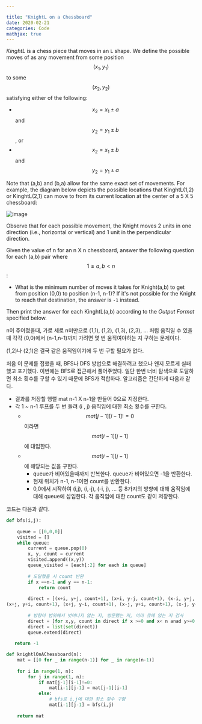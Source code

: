 ```yaml
---

title: "KnightL on a Chessboard"
date: 2020-02-21
categories: Code
mathjax: true
---
```


*KinghtL* is a chess piece that moves in an `L` shape. We define the possible moves of as any movement from some position $$(x_1, y_1)$$ to some $$ (x_2, y_2) $$ satisfying either of the following:

-  $$x_2 = x_1 \pm a$$ and $$ y_2 = y_1 \pm b $$, or
-  $$ x_2 = x_1 \pm b $$ and $$y_2 = y_1 \pm a $$

Note that (a,b) and (b,a) allow for the same exact set of movements. For example, the diagram below depicts the possible locations that KinghtL(1,2) or KinghtL(2,1) can move to from its current location at the center of a 5 X 5 chessboard:

![image](https://s3.amazonaws.com/hr-assets/0/1486410238-98ef4547f1-knightl-example-ps.png)

Observe that for each possible movement, the Knight moves 2 units in one direction (i.e., horizontal or vertical) and 1 unit in the perpendicular direction.

Given the value of n for an n X n chessboard, answer the following question for each (a,b) pair where $$ 1 \leq a,b < n $$:

- What is the minimum number of moves it takes for Knight(a,b) to get from position (0,0) to position (n-1, n-1)? If it's not possible for the Knight to reach that destination, the answer is `-1` instead.

Then print the answer for each KinghtL(a,b) according to the *Output Format* specified below.



n이 주어졌을때, 가로 세로 n미만으로  (1,1), (1,2), (1,3), (2,3), ... 처럼 움직일 수 있을때 각각 (0,0)에서 (n-1,n-1)까지 가려면 몇 번 움직여야하는 지 구하는 문제이다.

(1,2)나 (2,1)은 결국 같은 움직임이기에 두 번 구할 필요가 없다.

처음 이 문제를 접했을 때, BFS나 DFS 방법으로 해결하려고 했으나 왠지 모르게 실패했고 포기했다. 이번에는 BFS로 접근해서 풀어주었다. 일단 한번 너비 탐색으로 도달하면 최소 횟수를 구할 수 있기 때문에 BFS가 적합하다. 알고리즘은 간단하게 다음과 같다.

- 결과를 저장할 행렬 mat n-1 X n-1을 만들어 0으로 지정한다.
- 각 1 ~ n-1 루프를 두 번 돌려 (i , j) 움직임에 대한 최소 횟수를 구한다.
  - $$mat[j-1][i-1] != 0$$ 이라면 $$ mat[i-1][j-1] $$에 대입한다.
  - $$mat[i-1][j-1]$$에 해당되는 값을 구한다.
    - queue가 비어있을때까지 반복한다. queue가 비어있으면 -1을 반환한다.
    - 현재 위치가 n-1, n-1이면 count를 반환한다.
    - 0,0에서 시작하여 (i,j), (i,-j), (-i, j), ... 등 8가지의 방향에 대해 움직임에 대해 queue에 삽입한다. 각 움직임에 대한 count도 같이 저장한다.



코드는 다음과 같다.

```python
def bfs(i,j):
    
    queue = [[0,0,0]]
    visited = []
    while queue:
        current = queue.pop(0)
        x, y, count = current
        visited.append((x,y))
        queue_visited = [each[:2] for each in queue]
        
        # 도달했을 시 count 반환
        if x ==n-1 and y == n-1:
            return count
        
        direct = [(x+i, y+j, count+1), (x+i, y-j, count+1), (x-i, y+j, count+1), (x-i, y-j, count+1),
(x+j, y+i, count+1), (x+j, y-i, count+1), (x-j, y+i, count+1), (x-j, y-i, count+1)]
        
        # 방향이 범위에서 벗어나지 않는 지, 방문했는 지, 이미 큐에 있는 지 검사
        direct = [for x,y, count in direct if x >=0 and x< n anad y>=0 and y<n and (x,y) not in visited and (x,y) not in queue_visited]
        direct = list(set(direct))
        queue.extend(direct)
        
   return -1

def knightlOnAChessboard(n):
    mat = [[0 for _ in range(n-1)] for _ in range(n-1)]
    
    for i in range(1, n):
        for j in range(1, n):
            if mat[j-1][i-1]!=0:
                mat[i-1][j-1] = mat[j-1][i-1]
            else:
                # bfs로 i,j에 대한 최소 횟수 구함
                mat[i-1][j-1] = bfs(i,j)
    
    return mat
```

